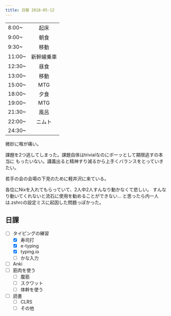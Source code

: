```yaml
---
title: 日報 2018-05-12
---
```


|||
|:-|:-:|
|8:00~|起床|
|9:00~|朝食|
|9:30~|移動|
|11:00~|新幹線乗車|
|12:30~|昼食|
|13:00~|移動|
|15:00~|MTG|
|18:00~|夕食|
|19:00~|MTG|
|21:30~|風呂|
|22:00~|ニムト|
|24:30~||

微妙に喉が痛い。

課題を2つ逃してしまった。課題自体はtrivialなのにボーッとして期限逃すの本当に
もったいない。講義出ると精神すり減るから上手くバランスをとっていきたい。

若手の会の会場の下見のために軽井沢に来ている。

各位にNixを入れてもらっていて、2人中2人すんなり動かなくて悲しい。
すんなり動いてくれないと流石に使用を勧めることができない...
と思ったら内一人は.zshrcの設定ミスに起因した問題っぽかった。

## 日課

- [ ] タイピングの練習
	+ [x] 寿司打
	+ [x] e-typing
	+ [x] typing.io
	+ [ ] かな入力
- [ ] Anki
- [ ] 筋肉を使う
	+ [ ] 腹筋
	+ [ ] スクワット
	+ [ ] 体幹を使う
- [ ] 読書
	+ [ ] CLRS
	+ [ ] その他
